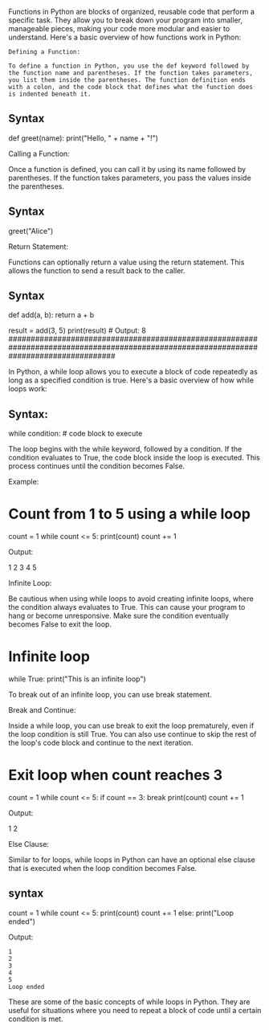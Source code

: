 Functions in Python are blocks of organized, reusable code that perform a specific task. They allow you to break down your program into smaller, manageable pieces, making your code more modular and easier to understand. Here's a basic overview of how functions work in Python:

    Defining a Function:

    To define a function in Python, you use the def keyword followed by the function name and parentheses. If the function takes parameters, you list them inside the parentheses. The function definition ends with a colon, and the code block that defines what the function does is indented beneath it.

## Syntax


def greet(name):
    print("Hello, " + name + "!")

Calling a Function:

Once a function is defined, you can call it by using its name followed by parentheses. If the function takes parameters, you pass the values inside the parentheses.

## Syntax

greet("Alice")

Return Statement:

Functions can optionally return a value using the return statement. This allows the function to send a result back to the caller.

## Syntax

def add(a, b):
    return a + b

result = add(3, 5)
print(result)  # Output: 8
########################################################################################################################################


In Python, a while loop allows you to execute a block of code repeatedly as long as a specified condition is true. Here's a basic overview of how while loops work:

## Syntax:

while condition:
    # code block to execute

The loop begins with the while keyword, followed by a condition. If the condition evaluates to True, the code block inside the loop is executed. This process continues until the condition becomes False.

Example:

# Count from 1 to 5 using a while loop
count = 1
while count <= 5:
    print(count)
    count += 1

Output:

1
2
3
4
5

Infinite Loop:

Be cautious when using while loops to avoid creating infinite loops, where the condition always evaluates to True. This can cause your program to hang or become unresponsive. Make sure the condition eventually becomes False to exit the loop.

# Infinite loop
while True:
    print("This is an infinite loop")

To break out of an infinite loop, you can use break statement.

Break and Continue:

Inside a while loop, you can use break to exit the loop prematurely, even if the loop condition is still True. You can also use continue to skip the rest of the loop's code block and continue to the next iteration.

# Exit loop when count reaches 3
count = 1
while count <= 5:
    if count == 3:
        break
    print(count)
    count += 1

Output:

1
2

Else Clause:

Similar to for loops, while loops in Python can have an optional else clause that is executed when the loop condition becomes False.

## syntax

count = 1
while count <= 5:
    print(count)
    count += 1
else:
    print("Loop ended")

Output:

    1
    2
    3
    4
    5
    Loop ended

These are some of the basic concepts of while loops in Python. They are useful for situations where you need to repeat a block of code until a certain condition is met.